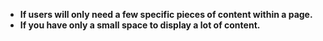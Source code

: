 - **If users will only need a few specific pieces of content within a page.**
- **If you have only a small space to display a lot of content.**
